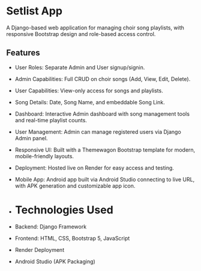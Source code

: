 # Setlist App

A Django-based web application for managing choir song playlists, with responsive Bootstrap design and role-based access control.

## Features

- User Roles: Separate Admin and User signup/signin.
- Admin Capabilities: Full CRUD on choir songs (Add, View, Edit, Delete).
- User Capabilities: View-only access for songs and playlists.
- Song Details: Date, Song Name, and embeddable Song Link.
- Dashboard: Interactive Admin dashboard with song management tools and real-time playlist counts.
- User Management: Admin can manage registered users via Django Admin panel.
- Responsive UI: Built with a Themewagon Bootstrap template for modern, mobile-friendly layouts.
- Deployment: Hosted live on Render for easy access and testing.
- Mobile App: Android app built via Android Studio connecting to live URL, with APK generation and customizable app icon.

- # Technologies Used

- Backend: Django Framework
- Frontend: HTML, CSS, Bootstrap 5, JavaScript
- Render Deployment
- Android Studio (APK Packaging)
